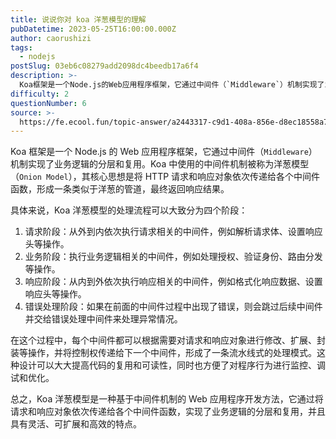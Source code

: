 ```yaml
---
title: 说说你对 koa 洋葱模型的理解
pubDatetime: 2023-05-25T16:00:00.000Z
author: caorushizi
tags:
  - nodejs
postSlug: 03eb6c08279add2098dc4beedb17a6f4
description: >-
  Koa框架是一个Node.js的Web应用程序框架，它通过中间件（`Middleware`）机制实现了业务逻辑的分层和复用。Koa中使用的中间件机制被称为洋葱模型（`OnionModel`），其核心思
difficulty: 2
questionNumber: 6
source: >-
  https://fe.ecool.fun/topic-answer/a2443317-c9d1-408a-856e-d8ec18558a7a?orderBy=updateTime&order=desc&tagId=18
---
```


Koa 框架是一个 Node.js 的 Web 应用程序框架，它通过中间件（`Middleware`）机制实现了业务逻辑的分层和复用。Koa 中使用的中间件机制被称为洋葱模型（`Onion Model`），其核心思想是将 HTTP 请求和响应对象依次传递给各个中间件函数，形成一条类似于洋葱的管道，最终返回响应结果。

具体来说，Koa 洋葱模型的处理流程可以大致分为四个阶段：

1.  请求阶段：从外到内依次执行请求相关的中间件，例如解析请求体、设置响应头等操作。
2.  业务阶段：执行业务逻辑相关的中间件，例如处理授权、验证身份、路由分发等操作。
3.  响应阶段：从内到外依次执行响应相关的中间件，例如格式化响应数据、设置响应头等操作。
4.  错误处理阶段：如果在前面的中间件过程中出现了错误，则会跳过后续中间件并交给错误处理中间件来处理异常情况。

在这个过程中，每个中间件都可以根据需要对请求和响应对象进行修改、扩展、封装等操作，并将控制权传递给下一个中间件，形成了一条流水线式的处理模式。这种设计可以大大提高代码的复用和可读性，同时也方便了对程序行为进行监控、调试和优化。

总之，Koa 洋葱模型是一种基于中间件机制的 Web 应用程序开发方法，它通过将请求和响应对象依次传递给各个中间件函数，实现了业务逻辑的分层和复用，并且具有灵活、可扩展和高效的特点。
